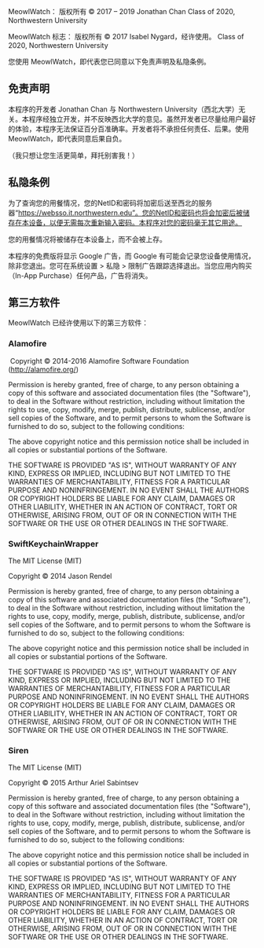 MeowlWatch：
版权所有 © 2017 – 2019 Jonathan Chan
Class of 2020, Northwestern University

MeowlWatch 标志：
版权所有 © 2017 Isabel Nygard，经许使用。
Class of 2020, Northwestern University

您使用 MeowlWatch，即代表您已同意以下免责声明及私隐条例。

## 免责声明

本程序的开发者 Jonathan Chan 与 Northwestern University（西北大学）无关。本程序经独立开发，并不反映西北大学的意见。虽然开发者已尽量给用户最好的体验，本程序无法保证百分百准确率。开发者将不承担任何责任、后果。使用 MeowlWatch，即代表同意后果自负。

（我只想让您生活更简单，拜托别害我！）

## 私隐条例

为了查询您的用餐情况，您的NetID和密码将加密后送至西北的服务器“https://websso.it.northwestern.edu”。您的NetID和密码也将会加密后被储存在本设备，以便无需每次重新输入密码。本程序对您的密码毫无其它用途。

您的用餐情况将被储存在本设备上，而不会被上存。

本程序的免费版将显示 Google 广告，而 Google 有可能会记录您设备使用情况，除非您退出。您可在系统设置 > 私隐 > 限制广告跟踪选择退出。当您应用内购买（In-App Purchase）任何产品，广告将消失。

## 第三方软件

MeowlWatch 已经许使用以下的第三方软件：

### Alamofire
 Copyright © 2014-2016 Alamofire Software Foundation (http://alamofire.org/)

Permission is hereby granted, free of charge, to any person obtaining a copy of this software and associated documentation files (the "Software"), to deal in the Software without restriction, including without limitation the rights to use, copy, modify, merge, publish, distribute, sublicense, and/or sell copies of the Software, and to permit persons to whom the Software is furnished to do so, subject to the following conditions:

The above copyright notice and this permission notice shall be included in all copies or substantial portions of the Software.

THE SOFTWARE IS PROVIDED "AS IS", WITHOUT WARRANTY OF ANY KIND, EXPRESS OR IMPLIED, INCLUDING BUT NOT LIMITED TO THE WARRANTIES OF MERCHANTABILITY, FITNESS FOR A PARTICULAR PURPOSE AND NONINFRINGEMENT. IN NO EVENT SHALL THE AUTHORS OR COPYRIGHT HOLDERS BE LIABLE FOR ANY CLAIM, DAMAGES OR OTHER LIABILITY, WHETHER IN AN ACTION OF CONTRACT, TORT OR OTHERWISE, ARISING FROM, OUT OF OR IN CONNECTION WITH THE SOFTWARE OR THE USE OR OTHER DEALINGS IN THE SOFTWARE.

### SwiftKeychainWrapper

The MIT License (MIT)

Copyright © 2014 Jason Rendel

Permission is hereby granted, free of charge, to any person obtaining a copy of this software and associated documentation files (the "Software"), to deal in the Software without restriction, including without limitation the rights to use, copy, modify, merge, publish, distribute, sublicense, and/or sell copies of the Software, and to permit persons to whom the Software is furnished to do so, subject to the following conditions:

The above copyright notice and this permission notice shall be included in all copies or substantial portions of the Software.

THE SOFTWARE IS PROVIDED "AS IS", WITHOUT WARRANTY OF ANY KIND, EXPRESS OR IMPLIED, INCLUDING BUT NOT LIMITED TO THE WARRANTIES OF MERCHANTABILITY, FITNESS FOR A PARTICULAR PURPOSE AND NONINFRINGEMENT. IN NO EVENT SHALL THE AUTHORS OR COPYRIGHT HOLDERS BE LIABLE FOR ANY CLAIM, DAMAGES OR OTHER LIABILITY, WHETHER IN AN ACTION OF CONTRACT, TORT OR OTHERWISE, ARISING FROM, OUT OF OR IN CONNECTION WITH THE SOFTWARE OR THE USE OR OTHER DEALINGS IN THE SOFTWARE.

### Siren

The MIT License (MIT)

Copyright © 2015 Arthur Ariel Sabintsev

Permission is hereby granted, free of charge, to any person obtaining a copy of this software and associated documentation files (the "Software"), to deal in the Software without restriction, including without limitation the rights to use, copy, modify, merge, publish, distribute, sublicense, and/or sell copies of the Software, and to permit persons to whom the Software is furnished to do so, subject to the following conditions:

The above copyright notice and this permission notice shall be included in all copies or substantial portions of the Software.

THE SOFTWARE IS PROVIDED "AS IS", WITHOUT WARRANTY OF ANY KIND, EXPRESS OR IMPLIED, INCLUDING BUT NOT LIMITED TO THE WARRANTIES OF MERCHANTABILITY, FITNESS FOR A PARTICULAR PURPOSE AND NONINFRINGEMENT. IN NO EVENT SHALL THE AUTHORS OR COPYRIGHT HOLDERS BE LIABLE FOR ANY CLAIM, DAMAGES OR OTHER LIABILITY, WHETHER IN AN ACTION OF CONTRACT, TORT OR OTHERWISE, ARISING FROM, OUT OF OR IN CONNECTION WITH THE SOFTWARE OR THE USE OR OTHER DEALINGS IN THE SOFTWARE.
